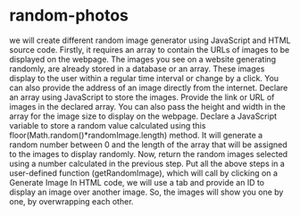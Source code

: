 # random-photos
we will create different random image generator using JavaScript and HTML source code. Firstly, it requires an array to contain the URLs of images to be displayed on the webpage.
The images you see on a website generating randomly, are already stored in a database or an array. These images display to the user within a regular time interval or change by a click. You can also provide the address of an image directly from the internet.
Declare an array using JavaScript to store the images.
Provide the link or URL of images in the declared array. You can also pass the height and width in the array for the image size to display on the webpage.
Declare a JavaScript variable to store a random value calculated using this floor(Math.random()*randomImage.length) method. It will generate a random number between 0 and the length of the array that will be assigned to the images to display randomly.
Now, return the random images selected using a number calculated in the previous step.
Put all the above steps in a user-defined function (getRandomImage), which will call by clicking on a Generate Image
In HTML code, we will use a tab and provide an ID to display an image over another image. So, the images will show you one by one, by overwrapping each other.
